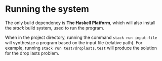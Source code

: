 # Running the system
The only build dependency is __The Haskell Platform__, which will also install the _stack_ build system, used to run the program.

When in the project directory, running the command `stack run input-file` will synthesize a program based on the input file (relative path). For example, running `stack run test/droplasts.test` will produce the solution for the drop lasts problem.

